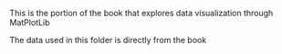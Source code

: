 This is the portion of the book that explores data visualization through MatPlotLib

The data used in this folder is directly from the book
